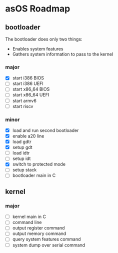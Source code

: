 # asOS Roadmap

## bootloader

The bootloader does only two things:
* Enables system features
* Gathers system information to pass to the kernel

### major

- [x] start i386 BIOS
- [ ] start i386 UEFI
- [ ] start x86_64 BIOS
- [ ] start x86_64 UEFI
- [ ] start armv6
- [ ] start riscv

### minor

- [x] load and run second bootloader
- [x] enable a20 line
- [x] load gdtr
- [x] setup gdt
- [ ] load idtr
- [ ] setup idt
- [x] switch to protected mode
- [ ] setup stack
- [ ] bootloader main in C

## kernel

### major

- [ ] kernel main in C
- [ ] command line
- [ ] output register command
- [ ] output memory command
- [ ] query system features command
- [ ] system dump over serial command
